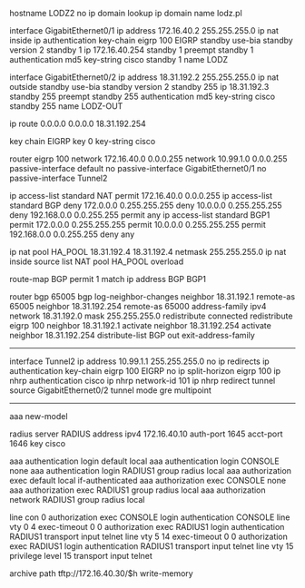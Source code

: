 hostname LODZ2
no ip domain lookup
ip domain name lodz.pl

interface GigabitEthernet0/1
 ip address 172.16.40.2 255.255.255.0
 ip nat inside
 ip authentication key-chain eigrp 100 EIGRP
 standby use-bia
 standby version 2
 standby 1 ip 172.16.40.254
 standby 1 preempt
 standby 1 authentication md5 key-string cisco
 standby 1 name LODZ

interface GigabitEthernet0/2
 ip address 18.31.192.2 255.255.255.0
 ip nat outside
 standby use-bia
 standby version 2
 standby 255 ip 18.31.192.3
 standby 255 preempt
 standby 255 authentication md5 key-string cisco
 standby 255 name LODZ-OUT

ip route 0.0.0.0 0.0.0.0 18.31.192.254

key chain EIGRP
 key 0
  key-string cisco

router eigrp 100
 network 172.16.40.0 0.0.0.255
 network 10.99.1.0 0.0.0.255
 passive-interface default
 no passive-interface GigabitEthernet0/1
 no passive-interface Tunnel2

ip access-list standard NAT
 permit 172.16.40.0 0.0.0.255
ip access-list standard BGP
 deny 172.0.0.0 0.255.255.255
 deny 10.0.0.0 0.255.255.255
 deny 192.168.0.0 0.0.255.255
 permit any
ip access-list standard BGP1
 permit 172.0.0.0 0.255.255.255
 permit 10.0.0.0 0.255.255.255
 permit 192.168.0.0 0.0.255.255
 deny any

ip nat pool HA_POOL 18.31.192.4 18.31.192.4 netmask 255.255.255.0
ip nat inside source list NAT pool HA_POOL overload

route-map BGP permit 1 
 match ip address BGP BGP1

router bgp 65005
 bgp log-neighbor-changes
 neighbor 18.31.192.1 remote-as 65005
 neighbor 18.31.192.254 remote-as 65000
 address-family ipv4
  network 18.31.192.0 mask 255.255.255.0
  redistribute connected
  redistribute eigrp 100
  neighbor 18.31.192.1 activate
  neighbor 18.31.192.254 activate
  neighbor 18.31.192.254 distribute-list BGP out
 exit-address-family

--------------------------------------

interface Tunnel2
 ip address 10.99.1.1 255.255.255.0
 no ip redirects
 ip authentication key-chain eigrp 100 EIGRP
 no ip split-horizon eigrp 100
 ip nhrp authentication cisco
 ip nhrp network-id 101
 ip nhrp redirect
 tunnel source GigabitEthernet0/2
 tunnel mode gre multipoint

--------------------------------------

aaa new-model

radius server RADIUS
 address ipv4 172.16.40.10 auth-port 1645 acct-port 1646
 key cisco

aaa authentication login default local
aaa authentication login CONSOLE none
aaa authentication login RADIUS1 group radius local
aaa authorization exec default local if-authenticated 
aaa authorization exec CONSOLE none 
aaa authorization exec RADIUS1 group radius local 
aaa authorization network RADIUS1 group radius local

line con 0
 authorization exec CONSOLE
 login authentication CONSOLE
line vty 0 4
 exec-timeout 0 0
 authorization exec RADIUS1
 login authentication RADIUS1
 transport input telnet
line vty 5 14
 exec-timeout 0 0
 authorization exec RADIUS1
 login authentication RADIUS1
 transport input telnet
line vty 15
 privilege level 15
 transport input telnet

archive
 path tftp://172.16.40.30/$h
 write-memory
